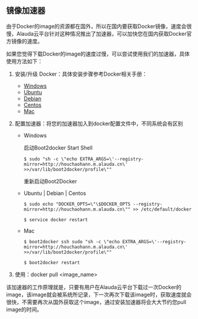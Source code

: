 ## 镜像加速器
由于Docker的image的资源都在国外，所以在国内要获取Docker镜像，速度会很慢，Alauda云平台针对这种情况推出了加速器，可以加快您在国内获取Docker官方镜像的速度。

如果您觉得下载Docker的image的速度过慢，可以尝试使用我们的加速器，具体使用方法如下：

1. 安装/升级 Docker：具体安装步骤参考Docker相关手册：
   * [Windows](http://docs.docker.com/installation/windows/)
   * [Ubuntu](http://docs.docker.com/installation/ubuntulinux/)
   * [Debian](http://docs.docker.com/installation/debian/)
   * [Centos](http://docs.docker.com/installation/centos/)
   * [Mac](http://docs.docker.com/installation/mac/)

2. 配置加速器：将您的加速器加入到docker配置文件中，不同系统会有区别
   * Windows

     启动Boot2docker Start Shell

     `$ sudo "sh -c \"echo EXTRA_ARGS=\'--registry-mirror=http://houchaohann.m.alauda.cn\' >>/var/lib/boot2docker/profile\""`

     重新启动Boot2Docker

   * Ubuntu | Debian | Centos

     `$ sudo echo "DOCKER_OPTS=\"\$DOCKER_OPTS --registry-mirror=http://houchaohann.m.alauda.cn\"" >> /etc/default/docker`

     `$ service docker restart`

   * Mac

     `$ boot2docker ssh sudo "sh -c \"echo EXTRA_ARGS=\'--registry-mirror=http://houchaohann.m.alauda.cn\' >>/var/lib/boot2docker/profile\""`

     `$ boot2docker restart`

3. 使用：docker pull <image_name>

该加速器的工作原理就是，只要有用户在Alauda云平台下载过一次Docker的image，该image就会被系统所记录，下一次再次下载该image时，获取速度就会很快，不需要再次从国外获取这个image，通过安装加速器将会大大节约您pull image的时间。

 
